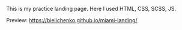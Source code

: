 This is my practice landing page. Here I used HTML, CSS, SCSS, JS.

Preview: https://bielichenko.github.io/miami-landing/
  
